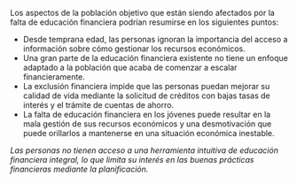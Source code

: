 Los aspectos de la población objetivo que están siendo afectados por la falta de educación financiera podrían resumirse en los siguientes puntos:

- Desde temprana edad, las personas ignoran la importancia del acceso a información sobre cómo gestionar los recursos económicos.
- Una gran parte de la educación financiera existente no tiene un enfoque adaptado a la población que acaba de comenzar a escalar financieramente.
- La exclusión financiera impide que las personas puedan mejorar su calidad de vida mediante la solicitud de créditos con bajas tasas de interés y el trámite de cuentas de ahorro.
- La falta de educación financiera en los jóvenes puede resultar en la mala gestión de sus recursos económicos y una desmotivación que puede orillarlos a mantenerse en una situación económica inestable. 


*Las personas no tienen acceso a una herramienta intuitiva de educación financiera integral, lo que limita su interés en las buenas prácticas financieras mediante la planificación.*


